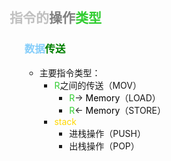 <div style="float: left; width: 64%; padding: 1%;">

##  <span style="color: silver;">指令的<span style="color: gray;">操作<span style="color: LimeGreen;">类型  
<ul>

### <span style="color: LightSkyBlue;">数据</span><span style="color: green;">传送  
- 主要指令类型：
  -  <span style="color: LimeGreen;">R</span>之间的传送（MOV）
     -  <span style="color: LimeGreen;">R</span>→ <span style="color: black;">Memory</span>（LOAD）
     - <span style="color: LimeGreen;">R</span>← <span style="color: black;">Memory</span>（STORE）
  -  <span style="color: Gold;">stack</span>
     - 进栈操作（PUSH）
     - 出栈操作（POP）
</div>
<div style="float: right; width: 26%; padding: 1%;">

</div>
<div style="clear: both;"></div>
